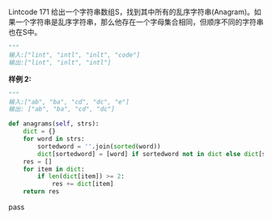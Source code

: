 Lintcode 171
给出一个字符串数组S，找到其中所有的乱序字符串(Anagram)。如果一个字符串是乱序字符串，那么他存在一个字母集合相同，但顺序不同的字符串也在S中。


```python
"""
输入:["lint", "intl", "inlt", "code"]
输出:["lint", "inlt", "intl"]
```

**样例 2:**

```python
"""
输入:["ab", "ba", "cd", "dc", "e"]
输出: ["ab", "ba", "cd", "dc"]
```


```python
def anagrams(self, strs):
	dict = {}
	for word in strs:
		sortedword = ''.join(sorted(word))
		dict[sortedword] = [word] if sortedword not in dict else dict[sortedword] + [word]
	res = []
	for item in dict:
		if len(dict[item]) >= 2:
			res += dict[item]
	return res
```
pass